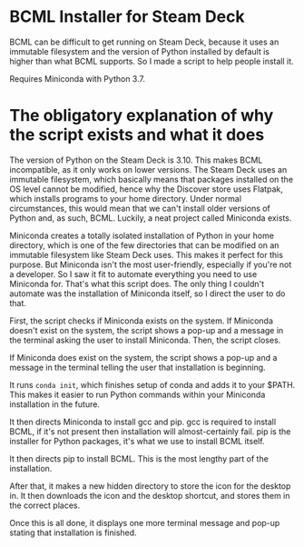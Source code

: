 # BCML Installer for Steam Deck
BCML can be difficult to get running on Steam Deck, because it uses an immutable filesystem and the version of Python installed by default is higher than what BCML supports. So I made a script to help people install it.

Requires Miniconda with Python 3.7.

# The obligatory explanation of why the script exists and what it does

The version of Python on the Steam Deck is 3.10. This makes BCML incompatible, as it only works on lower versions. The Steam Deck uses an immutable filesystem, which basically means that packages installed on the OS level cannot be modified, hence why the Discover store uses Flatpak, which installs programs to your home directory. Under normal circumstances, this would mean that we can't install older versions of Python and, as such, BCML. Luckily, a neat project called Miniconda exists.

Miniconda creates a totally isolated installation of Python in your home directory, which is one of the few directories that can be modified on an immutable filesystem like Steam Deck uses. This makes it perfect for this purpose. But Miniconda isn't the most user-friendly, especially if you're not a developer. So I saw it fit to automate everything you need to use Miniconda for. That's what this script does. The only thing I couldn't automate was the installation of Miniconda itself, so I direct the user to do that.

First, the script checks if Miniconda exists on the system. If Miniconda doesn't exist on the system, the script shows a pop-up and a message in the terminal asking the user to install Miniconda. Then, the script closes.

If Miniconda does exist on the system, the script shows a pop-up and a message in the terminal telling the user that installation is beginning.

It runs `conda init`, which finishes setup of conda and adds it to your $PATH. This makes it easier to run Python commands within your Miniconda installation in the future.

It then directs Miniconda to install gcc and pip. gcc is required to install BCML, if it's not present then installation will almost-certainly fail. pip is the installer for Python packages, it's what we use to install BCML itself.

It then directs pip to install BCML. This is the most lengthy part of the installation.

After that, it makes a new hidden directory to store the icon for the desktop in. It then downloads the icon and the desktop shortcut, and stores them in the correct places.

Once this is all done, it displays one more terminal message and pop-up stating that installation is finished.
